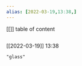 ```yaml
---
alias: [2022-03-19,13:38,]
---
```

[[]]
table of content
```toc
```

[[2022-03-19]] 13:38

```query
"glass"
```
